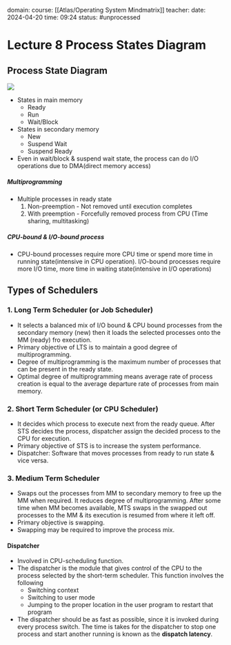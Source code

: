 domain: 
course: [[Atlas/Operating System Mindmatrix]]
teacher:
date: 2024-04-20
time: 09:24
status: #unprocessed

# Lecture 8 Process States Diagram

## Process State Diagram
![](https://imgs.search.brave.com/KhZaSna9iTsIuNISItOku8V6BA8BmzSUHuUnm35McBk/rs:fit:860:0:0/g:ce/aHR0cHM6Ly9zY2Fs/ZXIuY29tL3RvcGlj/cy9pbWFnZXMvcHJv/Y2Vzcy1zdGF0ZS1k/aWFncmFtLndlYnA)

- States in main memory
	- Ready
	- Run
	- Wait/Block
- States in secondary memory
	- New
	- Suspend Wait
	- Suspend Ready
- Even in wait/block & suspend wait state, the process can do I/O operations due to DMA(direct memory access)

##### Multiprogramming
- Multiple processes in ready state
	1. Non-preemption - Not removed until execution completes
	2. With preemption - Forcefully removed process from CPU (Time sharing, multitasking)

##### CPU-bound & I/O-bound process
- CPU-bound processes require more CPU time or spend more time in running state(intensive in CPU operation). I/O-bound processes require more I/O time, more time in waiting state(intensive in I/O operations)

## Types of Schedulers
### 1. Long Term Scheduler (or Job Scheduler)
- It selects a balanced mix of I/O bound & CPU bound processes from the secondary memory (new) then it loads the selected processes onto the MM (ready) fro execution.
- Primary objective of LTS is to maintain a good degree of multiprogramming.
- Degree of multiprogramming is the maximum number of processes that can be present in the ready state.
- Optimal degree of multiprogramming means average rate of process creation is equal to the average departure rate of processes from main memory.
### 2. Short Term Scheduler (or CPU Scheduler)
- It decides which process to execute next from the ready queue. After STS decides the process, dispatcher assign the decided process to the CPU for execution.
- Primary objective of STS is to increase the system performance.
- Dispatcher: Software that moves processes from ready to run state & vice versa.

### 3. Medium Term Scheduler
- Swaps out the processes from MM to secondary memory to free up the MM when required. It reduces degree of multiprogramming. After some time when MM becomes available, MTS swaps in the swapped out processes to the MM & its execution is resumed from where it left off.
- Primary objective is swapping.
- Swapping may be required to improve the process mix.

#### Dispatcher
- Involved in CPU-scheduling function.
- The dispatcher is the module that gives control of the CPU to the process selected by the short-term scheduler. This function involves the following
	- Switching context
	- Switching to user mode
	- Jumping to the proper location in the user program to restart that program
- The dispatcher should be as fast as possible, since it is invoked during every process switch. The time is takes for the dispatcher to stop one process and start another running is known as the **dispatch latency**.